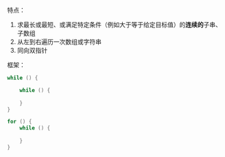 特点：

1. 求最长或最短、或满足特定条件（例如大于等于给定目标值）的**连续的**子串、子数组
2. 从左到右遍历一次数组或字符串
3. 同向双指针

框架：

```java
while () {

    while () {
    
    }
}

for () {
    while () {
    
    }
}
```